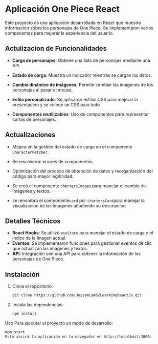# Aplicación One Piece React

Este proyecto es una aplicación desarrollada en React que muestra información sobre los personajes de One Piece. Se implementaron varios componentes para mejorar la experiencia del usuario.

## Actulizacion de Funcionalidades

- **Carga de personajes**: Obtiene una lista de personajes mediante una API.
- **Estado de carga**: Muestra un indicador mientras se cargan los datos.
- **Cambio dinámico de imágenes**: Permite cambiar las imágenes de los personajes al pasar el mouse.

- **Estilo personalizado**: Se aplicaron estilos CSS para mejorar la presentación y se coloco un CSS para todo
- **Componentes reutilizables**: Uso de componentes para representar cartas de personajes.

## Actualizaciones

- Mejora en la gestión del estado de carga en el componente `CharacterFetcher`.
- Se resolvieron errores de componentes.
- Optimización del proceso de obtención de datos y reorganización del código para mayor legibilidad.
- Se creó el componente `chartersImages` para manejar el cambio de imágenes y textos.

- se renombro el componente`card` por `chartersCard`para manejar la visualizacion de las imaganes añadiendo su descripcion

## Detalles Técnicos

- **React Hooks**: Se utilizó `useState` para manejar el estado de carga y el índice de la imagen actual.
- **Eventos**: Se implementaron funciones para gestionar eventos de clic que actualizan las imágenes y textos.
- **API**: Integración con una API para obtener la información de los personajes de One Piece.

## Instalación

1. Clona el repositorio:

   ```bash
   git clone https://github.com/JeysonLamb/LearningReactJs.git

2. Instala las dependencias:
  
   ```bash
   npm install


Uso
Para ejecutar el proyecto en modo de desarrollo:

 ```bash
npm start
Esto abrirá la aplicación en tu navegador en http://localhost:3000.
